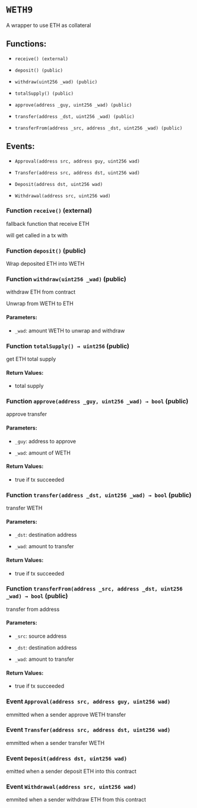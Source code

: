 # `WETH9`

A wrapper to use ETH as collateral

## Functions:

- `receive() (external)`

- `deposit() (public)`

- `withdraw(uint256 _wad) (public)`

- `totalSupply() (public)`

- `approve(address _guy, uint256 _wad) (public)`

- `transfer(address _dst, uint256 _wad) (public)`

- `transferFrom(address _src, address _dst, uint256 _wad) (public)`

## Events:

- `Approval(address src, address guy, uint256 wad)`

- `Transfer(address src, address dst, uint256 wad)`

- `Deposit(address dst, uint256 wad)`

- `Withdrawal(address src, uint256 wad)`

### Function `receive()` (external)

fallback function that receive ETH

will get called in a tx with

### Function `deposit()` (public)

Wrap deposited ETH into WETH

### Function `withdraw(uint256 _wad)` (public)

withdraw ETH from contract

Unwrap from WETH to ETH

#### Parameters:

- `_wad`: amount WETH to unwrap and withdraw

### Function `totalSupply() → uint256` (public)

get ETH total supply

#### Return Values:

- total supply

### Function `approve(address _guy, uint256 _wad) → bool` (public)

approve transfer

#### Parameters:

- `_guy`: address to approve

- `_wad`: amount of WETH

#### Return Values:

- true if tx succeeded

### Function `transfer(address _dst, uint256 _wad) → bool` (public)

transfer WETH

#### Parameters:

- `_dst`: destination address

- `_wad`: amount to transfer

#### Return Values:

- true if tx succeeded

### Function `transferFrom(address _src, address _dst, uint256 _wad) → bool` (public)

transfer from address

#### Parameters:

- `_src`: source address

- `_dst`: destination address

- `_wad`: amount to transfer

#### Return Values:

- true if tx succeeded

### Event `Approval(address src, address guy, uint256 wad)`

emmitted when a sender approve WETH transfer

### Event `Transfer(address src, address dst, uint256 wad)`

emmitted when a sender transfer WETH

### Event `Deposit(address dst, uint256 wad)`

emitted when a sender deposit ETH into this contract

### Event `Withdrawal(address src, uint256 wad)`

emmited when a sender withdraw ETH from this contract
